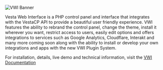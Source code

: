 ![VWI Banner](https://raw.githubusercontent.com/cdgco/VestaWebInterface/master/VWI%20Banner.png)

Vesta Web Interface is a PHP control panel and interface that integrates with the VestaCP API to provide a beautiful user friendly experience. VWI features the ability to rebrand the control panel, change the theme, install it wherever you want, restrict access to users, easily edit options and offers integrations to services such as Google Analytics, Cloudflare, Interakt and many more coming soon along with the ability to install or develop your own integrations and apps with the new VWI Plugin System.

For installation, details, live demo and technical information, visit the [VWI Documentation](http://vwi.cdgtech.one)
